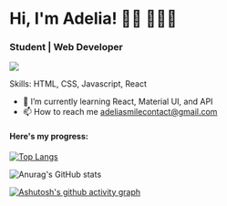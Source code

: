 # Hi, I'm Adelia! 👋🏾 👩🏾‍💻
### Student | Web Developer
![](https://komarev.com/ghpvc/?username=your-github-username&style=flat-square&color=61DBFB)

Skills: HTML, CSS, Javascript, React

- 🌱 I’m currently learning React, Material UI, and API 
- 📫 How to reach me adeliasmilecontact@gmail.com 

#### Here's my progress:
[![Top Langs](https://github-readme-stats.vercel.app/api/top-langs/?username=itsadeliasembiring&theme=react)](https://github.com/anuraghazra/github-readme-stats)

![Anurag's GitHub stats](https://github-readme-stats.vercel.app/api?username=itsadeliasembiring&show_icons=true&theme=react)

[![Ashutosh's github activity graph](https://activity-graph.herokuapp.com/graph?username=itsadeliasembiring&theme=react-dark)](https://github.com/ashutosh00710/github-readme-activity-graph)
